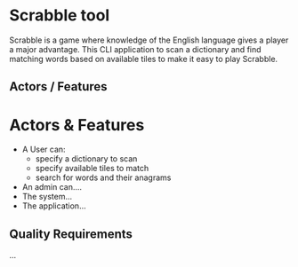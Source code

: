 # Scrabble tool
Scrabble is a game where knowledge of the English language gives a player a major advantage. This CLI application to scan a dictionary and find matching words based on available tiles to make it easy to play Scrabble.

## Actors / Features
# Actors & Features
- A User can:
	- specify a dictionary to scan
	- specify available tiles to match
	- search for words and their anagrams
- An admin can....
- The system...
- The application...
## Quality Requirements
...

